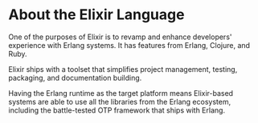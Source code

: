 # About the Elixir Language

One of the purposes of Elixir is to revamp and enhance developers' experience with Erlang systems. It has features from Erlang, Clojure, and Ruby. 

Elixir ships with a toolset that simplifies project management, testing, packaging, and documentation building.

Having the Erlang runtime as the target platform means Elixir-based systems are able to use all the libraries from the Erlang ecosystem, including the battle-tested OTP framework that ships with Erlang.